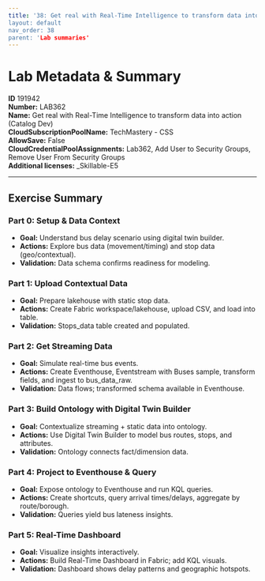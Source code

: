 ```yaml
---
title: '38: Get real with Real-Time Intelligence to transform data into action (Catalog Dev)` 
layout: default
nav_order: 38
parent: 'Lab summaries'
--- 
```


# Lab Metadata & Summary

**ID** 191942  
**Number:** LAB362  
**Name:** Get real with Real-Time Intelligence to transform data into action (Catalog Dev)  
**CloudSubscriptionPoolName:** TechMastery - CSS  
**AllowSave:** False  
**CloudCredentialPoolAssignments:** Lab362, Add User to Security Groups, Remove User From Security Groups  
**Additional licenses:** _Skillable-E5  

---

## Exercise Summary
### Part 0: Setup & Data Context
- **Goal:** Understand bus delay scenario using digital twin builder.
- **Actions:** Explore bus data (movement/timing) and stop data (geo/contextual).
- **Validation:** Data schema confirms readiness for modeling.

### Part 1: Upload Contextual Data
- **Goal:** Prepare lakehouse with static stop data.
- **Actions:** Create Fabric workspace/lakehouse, upload CSV, and load into table.
- **Validation:** Stops_data table created and populated.

### Part 2: Get Streaming Data
- **Goal:** Simulate real-time bus events.
- **Actions:** Create Eventhouse, Eventstream with Buses sample, transform fields, and ingest to bus_data_raw.
- **Validation:** Data flows; transformed schema available in Eventhouse.

### Part 3: Build Ontology with Digital Twin Builder
- **Goal:** Contextualize streaming + static data into ontology.
- **Actions:** Use Digital Twin Builder to model bus routes, stops, and attributes.
- **Validation:** Ontology connects fact/dimension data.

### Part 4: Project to Eventhouse & Query
- **Goal:** Expose ontology to Eventhouse and run KQL queries.
- **Actions:** Create shortcuts, query arrival times/delays, aggregate by route/borough.
- **Validation:** Queries yield bus lateness insights.

### Part 5: Real-Time Dashboard
- **Goal:** Visualize insights interactively.
- **Actions:** Build Real-Time Dashboard in Fabric; add KQL visuals.
- **Validation:** Dashboard shows delay patterns and geographic hotspots.

